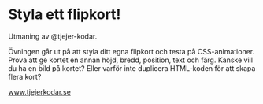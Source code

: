 # Styla ett flipkort!

Utmaning av @tjejer-kodar. 

Övningen går ut på att styla ditt egna flipkort och testa på
CSS-animationer. Prova att ge kortet en annan höjd, bredd,
position, text och färg. Kanske vill du ha en bild på kortet?
Eller varför inte duplicera HTML-koden för att skapa flera kort? 

www.tjejerkodar.se  
